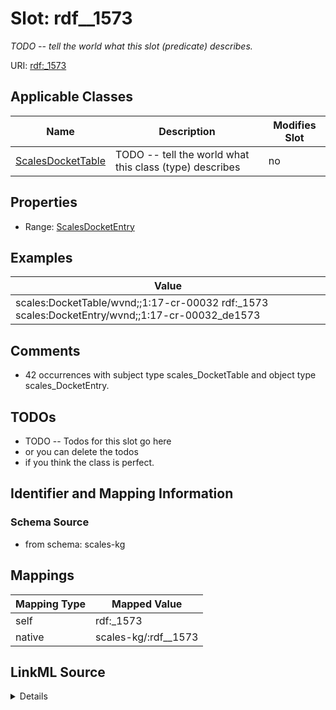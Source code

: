 

# Slot: rdf__1573


_TODO -- tell the world what this slot (predicate) describes._





URI: [rdf:_1573](http://www.w3.org/1999/02/22-rdf-syntax-ns#_1573)



<!-- no inheritance hierarchy -->





## Applicable Classes

| Name | Description | Modifies Slot |
| --- | --- | --- |
| [ScalesDocketTable](../classes/ScalesDocketTable.md) | TODO -- tell the world what this class (type) describes |  no  |







## Properties

* Range: [ScalesDocketEntry](../classes/ScalesDocketEntry.md)






## Examples

| Value |
| --- |
| scales:DocketTable/wvnd;;1:17-cr-00032 rdf:_1573 scales:DocketEntry/wvnd;;1:17-cr-00032_de1573 |

## Comments

* 42 occurrences with subject type scales_DocketTable and object type scales_DocketEntry.

## TODOs

* TODO -- Todos for this slot go here
* or you can delete the todos
* if you think the class is perfect.

## Identifier and Mapping Information







### Schema Source


* from schema: scales-kg




## Mappings

| Mapping Type | Mapped Value |
| ---  | ---  |
| self | rdf:_1573 |
| native | scales-kg/:rdf__1573 |




## LinkML Source

<details>
```yaml
name: rdf__1573
description: TODO -- tell the world what this slot (predicate) describes.
todos:
- TODO -- Todos for this slot go here
- or you can delete the todos
- if you think the class is perfect.
comments:
- 42 occurrences with subject type scales_DocketTable and object type scales_DocketEntry.
examples:
- value: scales:DocketTable/wvnd;;1:17-cr-00032 rdf:_1573 scales:DocketEntry/wvnd;;1:17-cr-00032_de1573
from_schema: scales-kg
rank: 1000
slot_uri: rdf:_1573
alias: rdf__1573
domain_of:
- scales_DocketTable
range: scales_DocketEntry

```
</details>